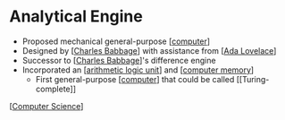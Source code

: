 # Analytical Engine

- Proposed mechanical general-purpose [[computer]]
- Designed by [[Charles Babbage]] with assistance from [[Ada Lovelace]]
- Successor to [[Charles Babbage]]'s difference engine
- Incorporated an [[arithmetic logic unit]] and [[computer memory]]
  - First general-purpose [[computer]] that could be called [[Turing-complete]]

[[Computer Science]]

[//begin]: # "Autogenerated link references for markdown compatibility"
[computer]: computer "Computer"
[Charles Babbage]: charles-babbage "Charles Babbage"
[Ada Lovelace]: ada-lovelace "Ada Lovelace"
[Charles Babbage]: charles-babbage "Charles Babbage"
[arithmetic logic unit]: arithmetic-logic-unit "Arithmetic Logic Unit"
[computer memory]: computer-memory "Computer Memory"
[computer]: computer "Computer"
[Computer Science]: computer-science "Computer Science"
[//end]: # "Autogenerated link references"